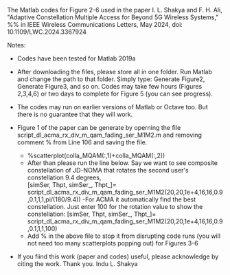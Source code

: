 The Matlab codes for Figure 2-6 used in the paper I. L. Shakya and F. H. Ali, "Adaptive Constellation Multiple Access for Beyond 5G Wireless Systems," 
%% in IEEE Wireless Communications Letters, May 2024, doi: 10.1109/LWC.2024.3367924

Notes:
- Codes have been tested for Matlab 2019a
- After downloading the files, please store all in one folder. Run Matlab and change the path to that folder. Simply type: Generate Figure2, Generate Figure3, and so on. Codes may take few hours (Figures 2,3,4,6) or two days to complete for Figure 5 (you can see progress). 
- The codes may run on earlier versions of Matlab or Octave too. But there is no guarantee that they will work. 
  
- Figure 1 of the paper can be generate by operning the file script_dl_acma_rx_div_m_qam_fading_ser_M1M2.m and removing comment % from Line 106 and saving the file.
  - %scatterplot(colla_MQAM(:,1)+colla_MQAM(:,2))
  - After than please run the line below. Say we want to see composite constellation of JD-NOMA that rotates the second user's constellation 9.4 degrees,  
      [simSer, Thpt, simSer_, Thpt_]= script_dl_acma_rx_div_m_qam_fading_ser_M1M2(20,20,1e+4,16,16,0.9,0.1,1,1,pi/(180/9.4))
  -For ACMA it automatically find the best constellation. Just enter 100 for the rotation value to show the constellation:
      [simSer, Thpt, simSer_, Thpt_]= script_dl_acma_rx_div_m_qam_fading_ser_M1M2(20,20,1e+4,16,16,0.9,0.1,1,1,100)
   - Add % in the above file to stop it from disrupting code runs (you will not need too many scatterplots popping out) for Figures 3-6

- If you fiind this work (paper and codes) useful, please acknowledge by citing the work. Thank you. Indu L. Shakya
